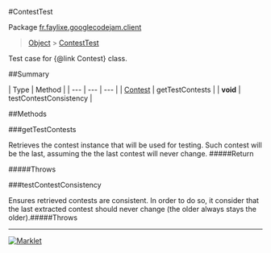 #ContestTest

Package [fr.faylixe.googlecodejam.client](README.md)<br>
> [Object](../../../java/lang/Object.md) > [ContestTest](ContestTest.md)

Test case for {@link Contest} class.

##Summary


| Type | Method |
| --- | --- | --- |
| [Contest](Contest.md) | getTestContests |
| **void** | testContestConsistency |

##Methods

###getTestContests


Retrieves the contest instance that will
 be used for testing. Such contest will be
 the last, assuming the the last contest
 will never change.
#####Return


#####Throws


###testContestConsistency


Ensures retrieved contests are consistent.
 In order to do so, it consider that the last extracted
 contest should never change (the older always stays the older).#####Throws


---
[![Marklet](https://img.shields.io/badge/Generated%20by-Marklet-green.svg)](https://github.com/Faylixe/marklet)
